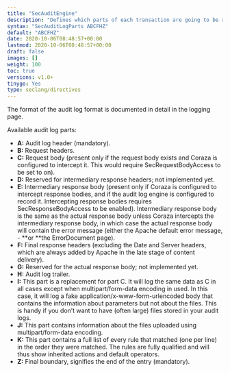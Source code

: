 ```yaml
---
title: "SecAuditEngine"
description: "Defines which parts of each transaction are going to be recorded in the audit log. Each part is assigned a single letter; when a letter appears in the list then the equivalent part will be recorded. See below for the list of all parts."
syntax: "SecAuditLogParts ABCFHZ"
default: "ABCFHZ"
date: 2020-10-06T08:48:57+00:00
lastmod: 2020-10-06T08:48:57+00:00
draft: false
images: []
weight: 100
toc: true
versions: v1.0+
tinygo: Yes
type: seclang/directives
---
```


The format of the audit log format is documented in detail in the logging page.

Available audit log parts:

- **A:** Audit log header (mandatory).
- **B:** Request headers.
- **C:** Request body (present only if the request body exists and Coraza is configured to intercept it. This would require SecRequestBodyAccess to be set to on).
- **D:** Reserved for intermediary response headers; not implemented yet.
- **E:** Intermediary response body (present only if Coraza is configured to intercept response bodies, and if the audit log engine is configured to record it. Intercepting response bodies requires SecResponseBodyAccess to be enabled). Intermediary response body is the same as the actual response body unless Coraza intercepts the intermediary response body, in which case the actual response body will contain the error message (either the Apache default error message, - **or **the ErrorDocument page).
- **F:** Final response headers (excluding the Date and Server headers, which are always added by Apache in the late stage of content delivery).
- **G:** Reserved for the actual response body; not implemented yet.
- **H:** Audit log trailer.
- **I:** This part is a replacement for part C. It will log the same data as C in all cases except when multipart/form-data encoding in used. In this case, it will log a fake application/x-www-form-urlencoded body that contains the information about parameters but not about the files. This is handy if you don’t want to have (often large) files stored in your audit logs.
- **J:** This part contains information about the files uploaded using multipart/form-data encoding.
- **K:** This part contains a full list of every rule that matched (one per line) in the order they were matched. The rules are fully qualified and will thus show inherited actions and default operators.
- **Z:** Final boundary, signifies the end of the entry (mandatory).
